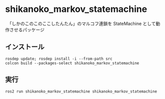 # shikanoko_markov_statemachine
　「しかのこのこのここしたんたん」のマルコフ連鎖を StateMachine として動作させるパッケージ

## インストール
```
rosdep update; rosdep install -i --from-path src
colcon build --packages-select shikanoko_markov_statemachine
```

## 実行
```
ros2 run shikanoko_markov_statemachine shikanoko_markov_statemachine
```

